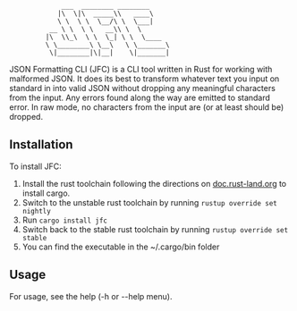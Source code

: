                  ___  ________ ________     
                |\  \|\  _____\\   ____\    
                \ \  \ \  \__/\ \  \___|    
              __ \ \  \ \   __\\ \  \       
             |\  \\_\  \ \  \_| \ \  \____  
             \ \________\ \__\   \ \_______\
              \|________|\|__|    \|_______|

JSON Formatting CLI (JFC) is a CLI tool written in Rust for working with malformed JSON. It does its best to transform whatever text you input on standard in into valid JSON without dropping any meaningful characters from the input. Any errors found along the way are emitted to standard error. In raw mode, no characters from the input are (or at least should be) dropped. 

## Installation
To install JFC: 
1. Install the rust toolchain following the directions on [doc.rust-land.org](https://doc.rust-lang.org/cargo/getting-started/installation.html) to install cargo.
2. Switch to the unstable rust toolchain by running `rustup override set nightly`
3. Run `cargo install jfc`
4. Switch back to the stable rust toolchain by running `rustup override set stable`
5. You can find the executable in the ~/.cargo/bin folder

## Usage
For usage, see the help (-h or --help menu).
